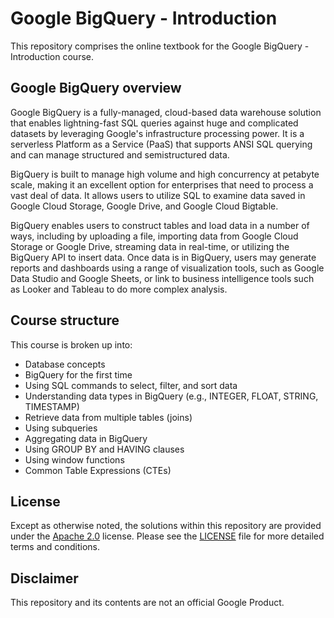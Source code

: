 # Google BigQuery - Introduction

This repository comprises the online textbook for the Google BigQuery - Introduction course.
## Google BigQuery overview

Google BigQuery is a fully-managed, cloud-based data warehouse solution that enables lightning-fast SQL queries against huge and complicated datasets by leveraging Google's infrastructure processing power. It is a serverless Platform as a Service (PaaS) that supports ANSI SQL querying and can manage structured and semistructured data.

BigQuery is built to manage high volume and high concurrency at petabyte scale, making it an excellent option for enterprises that need to process a vast deal of data. It allows users to utilize SQL to examine data saved in Google Cloud Storage, Google Drive, and Google Cloud Bigtable.

BigQuery enables users to construct tables and load data in a number of ways, including by uploading a file, importing data from Google Cloud Storage or Google Drive, streaming data in real-time, or utilizing the BigQuery API to insert data. Once data is in BigQuery, users may generate reports and dashboards using a range of visualization tools, such as Google Data Studio and Google Sheets, or link to business intelligence tools such as Looker and Tableau to do more complex analysis.

## Course structure

This course is broken up into:

- Database concepts
- BigQuery for the first time
- Using SQL commands to select, filter, and sort data
- Understanding data types in BigQuery (e.g., INTEGER, FLOAT, STRING, TIMESTAMP)
- Retrieve data from multiple tables (joins)
- Using subqueries
- Aggregating data in BigQuery
- Using GROUP BY and HAVING clauses 
- Using window functions
- Common Table Expressions (CTEs)

## License

Except as otherwise noted, the solutions within this repository are provided under the
[Apache 2.0](https://www.apache.org/licenses/LICENSE-2.0) license. Please see
the [LICENSE](/LICENSE) file for more detailed terms and conditions.

## Disclaimer

This repository and its contents are not an official Google Product.

